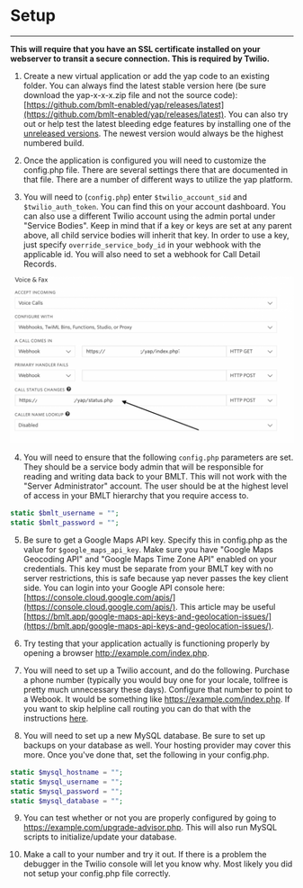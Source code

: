 # Setup

---

**This will require that you have an SSL certificate installed on your webserver to transit a secure connection.  This is required by Twilio.**

1. Create a new virtual application or add the yap code to an existing folder.  You can always find the latest stable version here (be sure download the yap-x-x-x.zip file and not the source code): [https://github.com/bmlt-enabled/yap/releases/latest](https://github.com/bmlt-enabled/yap/releases/latest).  You can also try out or help test the latest bleeding edge features by installing one of the [unreleased versions](https://archives.bmlt.app/index.html#yap/).  The newest version would always be the highest numbered build.  

2. Once the application is configured you will need to customize the config.php file.  There are several settings there that are documented in that file.  There are a number of different ways to utilize the yap platform. 

3. You will need to (`config.php`) enter `$twilio_account_sid` and `$twilio_auth_token`.  You can find this on your account dashboard.  You can also use a different Twilio account using the admin portal under "Service Bodies".  Keep in mind that if a key or keys are set at any parent above, all child service bodies will inherit that key.  In order to use a key, just specify `override_service_body_id` in your webhook with the applicable id.  You will also need to set a webhook for Call Detail Records.

![twilio-status-callback](/img/status_callback_example.png)

4. You will need to ensure that the following `config.php` parameters are set.  They should be a service body admin that will be responsible for reading and writing data back to your BMLT.  This will not work with the "Server Administrator" account.  The user should be at the highest level of access in your BMLT hierarchy that you require access to. 
```php
static $bmlt_username = "";
static $bmlt_password = "";
```

5. Be sure to get a Google Maps API key.  Specify this in config.php as the value for `$google_maps_api_key`.  Make sure you have "Google Maps Geocoding API" and "Google Maps Time Zone API" enabled on your credentials.  This key must be separate from your BMLT key with no server restrictions, this is safe because yap never passes the key client side.  You can login into your Google API console here: [https://console.cloud.google.com/apis/](https://console.cloud.google.com/apis/).  This article may be useful [https://bmlt.app/google-maps-api-keys-and-geolocation-issues/](https://bmlt.app/google-maps-api-keys-and-geolocation-issues/).

6. Try testing that your application actually is functioning properly by opening a browser http://example.com/index.php.  

7. You will need to set up a Twilio account, and do the following.  Purchase a phone number (typically you would buy one for your locale, tollfree is pretty much unnecessary these days).  Configure that number to point to a Webook.  It would be something like https://example.com/index.php.  If you want to skip helpline call routing you can do that with the instructions [here](skipping-helpline-call-routing).
    
8. You will need to set up a new MySQL database.  Be sure to set up backups on your database as well.  Your hosting provider may cover this more.
Once you've done that, set the following in your config.php.
```php
static $mysql_hostname = "";
static $mysql_username = "";
static $mysql_password = "";
static $mysql_database = "";
```

9. You can test whether or not you are properly configured by going to https://example.com/upgrade-advisor.php.  This will also run MySQL scripts to initialize/update your database.

10. Make a call to your number and try it out.  If there is a problem the debugger in the Twilio console will let you know why.  Most likely you did not setup your config.php file correctly.
